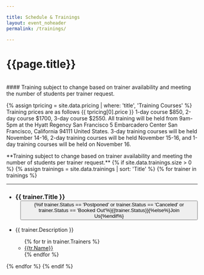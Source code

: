 ```yaml
---

title: Schedule & Trainings
layout: event_noheader
permalink: /trainings/

---
```

# {{page.title}}
<br>
#### Training subject to change based on trainer availability and meeting the number of students per trainer request.

{% assign tpricing = site.data.pricing | where: 'title', 'Training Courses' %}
Training prices are as follows {{ tpricing[0].price }}
1-day course $850,
2-day course $1700,
3-day course $2550. All training will be held from 9am-5pm at the Hyatt Regency San Francisco 5 Embarcadero Center
San Francisco, California 94111 United States. 3-day training courses will be held November 14-16, 2-day training courses will be held November 15-16, and 1-day training courses will be held on November 16.

<section class='training'>
**Training subject to change based on trainer availability and meeting the number of students per trainer request.**
{% if site.data.trainings.size > 0 %}
{% assign trainings = site.data.trainings | sort: 'Title' %}
{% for trainer in trainings %}
<section class="trainer-section" id="{{trainer.SectionId}}">
<hr>
<ul>
<li><h3 class='training-header'>{{ trainer.Title }}<button class="cta-button grey" {%if trainer.Status == 'Postponed' or trainer.Status == 'Canceled' or trainer.Status == 'Booked Out' %}disabled='true' {%endif%} onclick="location.href='{{trainer.URL}}';" style="margin-left:1em;cursor: pointer;max-width=80px;">{%if trainer.Status == 'Postponed' or trainer.Status == 'Canceled' or trainer.Status == 'Booked Out'%}{{trainer.Status}}{%else%}Join Us{%endif%}</button></h3></li>
<li class="training-desc">{{ trainer.Description }}</li>
    <ul>
        {% for tr in trainer.Trainers %}
        <li><div class="training-container"><a href="/trainers/#{{tr.TrainerId}}" title="{{tr.Biography | strip_html}}"><div class="training-image" style="background-image:url('{{tr.Image}}');"></div>{{tr.Name}}</a></div></li>
        {% endfor %}
    </ul>
</ul>
</section>
{% endfor %}
{% endif %}
</section>
